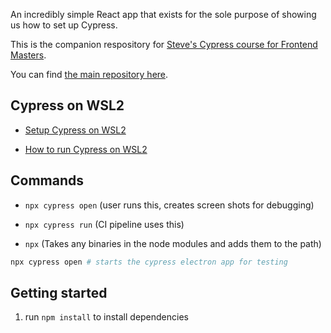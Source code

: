 An incredibly simple React app that exists for the sole purpose of showing us how to set up Cypress.

This is the companion respository for [Steve's Cypress course for Frontend Masters][course].

You can find [the main repository here][course].

[course]: https://github.com/stevekinney/cypress-examples

## Cypress on WSL2

- [Setup Cypress on WSL2](https://gist.github.com/pjobson/6b9fb926c59f58aa73d4efa10fe13654)

- [How to run Cypress on WSL2](https://shouv.medium.com/how-to-run-cypress-on-wsl2-989b83795fb6)

## Commands

- `npx cypress open` (user runs this, creates screen shots for debugging)

- `npx cypress run` (CI pipeline uses this)

- `npx` (Takes any binaries in the node modules and adds them to the path)

```bash
npx cypress open # starts the cypress electron app for testing 
```

## Getting started

1. run `npm install` to install dependencies